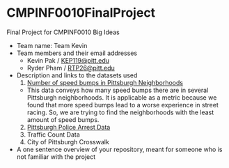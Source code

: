 # CMPINF0010FinalProject
Final Project for CMPINF0010 Big Ideas


- Team name: Team Kevin
- Team members and their email addresses
  - Kevin Pak / KEP119@pitt.edu
  - Ryder Pham / RTP26@pitt.edu
- Description and links to the datasets used
  1. [Number of speed bumps in Pittsburgh Neighborhoods](https://data.wprdc.org/dataset/city-of-pittsburgh-speed-humps)
    - This data conveys how many speed bumps there are in several Pittsburgh neighborhoods. It is applicable as a metric because we found that more speed bumps lead to a worse experience in street racing. So, we are trying to find the neighborhoods with the least amount of speed bumps.
  2. [Pittsburgh Police Arrest Data](https://data.wprdc.org/dataset/d809c36f-28fe-40e6-a33e-796f15c66a69/resource/e554650d-f48f-49b2-88f3-e19878a1c245/download/arrest-data-dictionary.xlsx)
  3. Traffic Count Data
  4. City of Pittsburgh Crosswalk
- A one sentence overview of your repository, meant for someone who is not familiar with the project 
